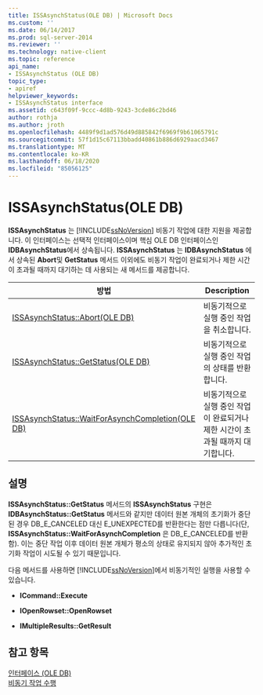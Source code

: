 ```yaml
---
title: ISSAsynchStatus(OLE DB) | Microsoft Docs
ms.custom: ''
ms.date: 06/14/2017
ms.prod: sql-server-2014
ms.reviewer: ''
ms.technology: native-client
ms.topic: reference
api_name:
- ISSAsynchStatus (OLE DB)
topic_type:
- apiref
helpviewer_keywords:
- ISSAsynchStatus interface
ms.assetid: c643f09f-9ccc-4d8b-9243-3cde86c2bd46
author: rothja
ms.author: jroth
ms.openlocfilehash: 4489f9d1ad576d49d885842f6969f9b61065791c
ms.sourcegitcommit: 57f1d15c67113bbadd40861b886d6929aacd3467
ms.translationtype: MT
ms.contentlocale: ko-KR
ms.lasthandoff: 06/18/2020
ms.locfileid: "85056125"
---
```

# <a name="issasynchstatus-ole-db"></a>ISSAsynchStatus(OLE DB)
  **ISSAsynchStatus** 는 [!INCLUDE[ssNoVersion](../../includes/ssnoversion-md.md)] 비동기 작업에 대한 지원을 제공합니다. 이 인터페이스는 선택적 인터페이스이며 핵심 OLE DB 인터페이스인 **IDBAsynchStatus**에서 상속됩니다. **ISSAsynchStatus** 는 **IDBAsynchStatus** 에서 상속된 **Abort**및 **GetStatus** 메서드 이외에도 비동기 작업이 완료되거나 제한 시간이 초과될 때까지 대기하는 데 사용되는 새 메서드를 제공합니다.  
  
|방법|Description|  
|------------|-----------------|  
|[ISSAsynchStatus::Abort&#40;OLE DB&#41;](issasynchstatus-abort-ole-db.md)|비동기적으로 실행 중인 작업을 취소합니다.|  
|[ISSAsynchStatus::GetStatus&#40;OLE DB&#41;](issasynchstatus-getstatus-ole-db.md)|비동기적으로 실행 중인 작업의 상태를 반환합니다.|  
|[ISSAsynchStatus::WaitForAsynchCompletion&#40;OLE DB&#41;](issasynchstatus-waitforasynchcompletion-ole-db.md)|비동기적으로 실행 중인 작업이 완료되거나 제한 시간이 초과될 때까지 대기합니다.|  
  
## <a name="remarks"></a>설명  
 **ISSAsynchStatus::GetStatus** 메서드의 **ISSAsynchStatus** 구현은 **IDBAsynchStatus::GetStatus** 메서드와 같지만 데이터 원본 개체의 초기화가 중단된 경우 DB_E_CANCELED 대신 E_UNEXPECTED를 반환한다는 점만 다릅니다(단, **ISSAsynchStatus::WaitForAsynchCompletion** 은 DB_E_CANCELED를 반환함). 이는 중단 작업 이후 데이터 원본 개체가 평소의 상태로 유지되지 않아 추가적인 초기화 작업이 시도될 수 있기 때문입니다.  
  
 다음 메서드를 사용하면 [!INCLUDE[ssNoVersion](../../includes/ssnoversion-md.md)]에서 비동기적인 실행을 사용할 수 있습니다.  
  
-   **ICommand::Execute**  
  
-   **IOpenRowset::OpenRowset**  
  
-   **IMultipleResults::GetResult**  
  
## <a name="see-also"></a>참고 항목  
 [인터페이스 &#40;OLE DB&#41;](../../database-engine/dev-guide/interfaces-ole-db.md)   
 [비동기 작업 수행](../native-client/features/performing-asynchronous-operations.md)  
  
  
